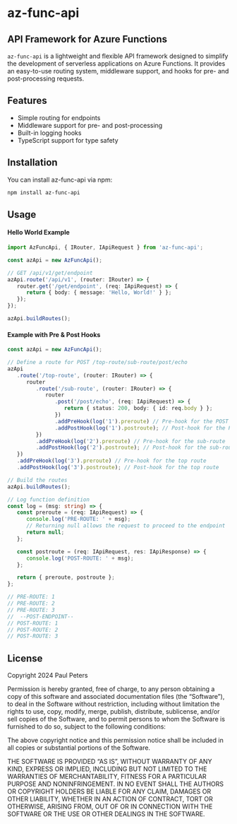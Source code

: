 # az-func-api

## API Framework for Azure Functions

`az-func-api` is a lightweight and flexible API framework designed to simplify the development of serverless applications on Azure Functions. It provides an easy-to-use routing system, middleware support, and hooks for pre- and post-processing requests.

## Features

-  Simple routing for endpoints
-  Middleware support for pre- and post-processing
-  Built-in logging hooks
-  TypeScript support for type safety

## Installation

You can install az-func-api via npm:

```bash
npm install az-func-api
```

## Usage

#### Hello World Example

```typescript
import AzFuncApi, { IRouter, IApiRequest } from 'az-func-api';

const azApi = new AzFuncApi();

// GET /api/v1/get/endpoint
azApi.route('/api/v1', (router: IRouter) => {
   router.get('/get/endpoint', (req: IApiRequest) => {
      return { body: { message: 'Hello, World!' } };
   });
});

azApi.buildRoutes();
```

#### Example with Pre & Post Hooks

```typescript
const azApi = new AzFuncApi();

// Define a route for POST /top-route/sub-route/post/echo
azApi
   .route('/top-route', (router: IRouter) => {
      router
         .route('/sub-route', (router: IRouter) => {
            router
               .post('/post/echo', (req: IApiRequest) => {
                  return { status: 200, body: { id: req.body } };
               })
               .addPreHook(log('1').preroute) // Pre-hook for the POST endpoint
               .addPostHook(log('1').postroute); // Post-hook for the POST endpoint
         })
         .addPreHook(log('2').preroute) // Pre-hook for the sub-route
         .addPostHook(log('2').postroute); // Post-hook for the sub-route
   })
   .addPreHook(log('3').preroute) // Pre-hook for the top route
   .addPostHook(log('3').postroute); // Post-hook for the top route

// Build the routes
azApi.buildRoutes();

// Log function definition
const log = (msg: string) => {
   const preroute = (req: IApiRequest) => {
      console.log('PRE-ROUTE: ' + msg);
      // Returning null allows the request to proceed to the endpoint
      return null;
   };

   const postroute = (req: IApiRequest, res: IApiResponse) => {
      console.log('POST-ROUTE: ' + msg);
   };

   return { preroute, postroute };
};

// PRE-ROUTE: 1
// PRE-ROUTE: 2
// PRE-ROUTE: 3
//  --POST-ENDPOINT--
// POST-ROUTE: 1
// POST-ROUTE: 2
// POST-ROUTE: 3
```

## License

Copyright 2024 Paul Peters

Permission is hereby granted, free of charge, to any person obtaining a copy of this software and associated documentation files (the “Software”), to deal in the Software without restriction, including without limitation the rights to use, copy, modify, merge, publish, distribute, sublicense, and/or sell copies of the Software, and to permit persons to whom the Software is furnished to do so, subject to the following conditions:

The above copyright notice and this permission notice shall be included in all copies or substantial portions of the Software.

THE SOFTWARE IS PROVIDED “AS IS”, WITHOUT WARRANTY OF ANY KIND, EXPRESS OR IMPLIED, INCLUDING BUT NOT LIMITED TO THE WARRANTIES OF MERCHANTABILITY, FITNESS FOR A PARTICULAR PURPOSE AND NONINFRINGEMENT. IN NO EVENT SHALL THE AUTHORS OR COPYRIGHT HOLDERS BE LIABLE FOR ANY CLAIM, DAMAGES OR OTHER LIABILITY, WHETHER IN AN ACTION OF CONTRACT, TORT OR OTHERWISE, ARISING FROM, OUT OF OR IN CONNECTION WITH THE SOFTWARE OR THE USE OR OTHER DEALINGS IN THE SOFTWARE.

